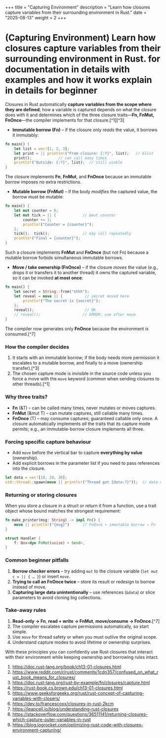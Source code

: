 +++
title = "Capturing Environment"
description = "Learn how closures capture variables from their surrounding environment in Rust."
date = "2025-08-13"
weight = 2
+++

# (Capturing Environment) Learn how closures capture variables from their surrounding environment in Rust. for documentation in details with examples and how it works explain in details for beginner

Closures in Rust automatically **capture variables from the scope where they are defined**; how a variable is captured depends on what the closure does with it and determines which of the three closure traits—**Fn, FnMut, FnOnce**—the compiler implements for that closure.[^1][^3]

- **Immutable borrow (Fn)** – if the closure only *reads* the value, it borrows it immutably:

```rust
fn main() {
    let list = vec![1, 2, 3];
    let print = || println!("From closure: {:?}", list);   // &list
    print();            // can call many times
    println!("Outside: {:?}", list);  // still usable
}
```

The closure implements **Fn**, **FnMut**, and **FnOnce** because an immutable borrow imposes no extra restrictions.

- **Mutable borrow (FnMut)** – if the body *modifies* the captured value, the borrow must be mutable:

```rust
fn main() {
    let mut counter = 0;
    let mut tick = || {            // &mut counter
        counter += 1;
        println!("Counter = {counter}");
    };
    tick();  tick();               // may call repeatedly
    println!("Final = {counter}");
}
```

Such a closure implements **FnMut** and **FnOnce** (but not Fn) because a mutable borrow forbids simultaneous immutable borrows.

- **Move / take ownership (FnOnce)** – if the closure *moves* the value (e.g., drops it or transfers it to another thread) it owns the captured variable, so it can be invoked **at most once**:

```rust
fn main() {
    let secret = String::from("shhh");
    let reveal = move || {          // secret moved here
        println!("The secret is {secret}");
    };
    reveal();                       // OK
    // reveal();                   // ERROR: use after move
}
```

The compiler now generates only **FnOnce** because the environment is consumed.[^7]

### How the compiler decides

1. It starts with an immutable borrow; if the body needs more permission it escalates to a mutable borrow, and finally to a move (ownership transfer).[^3]
2. The chosen capture mode is invisible in the source code unless you force a move with the `move` keyword (common when sending closures to other threads).[^1]

### Why three traits?

- **Fn** (\&T)  – can be called many times, never mutates or moves captures.
- **FnMut** (\&mut T) – can mutate captures, still callable many times.
- **FnOnce** (T) – may consume captures; guaranteed callable only once.
A closure automatically implements *all* the traits that its capture mode permits; e.g., an immutable-borrow closure implements all three.


### Forcing specific capture behaviour

- Add `move` before the vertical bar to capture **everything by value** (ownership).
- Add explicit borrows in the parameter list if you need to pass references into the closure.

```rust
let data = vec![10, 20, 30];
std::thread::spawn(move || println!("Thread got {data:?}"));  // data moved
```


### Returning or storing closures

When you store a closure in a struct or return it from a function, use a trait object whose bound matches the strongest requirement:

```rust
fn make_printer(msg: String) -> impl Fn() {
    move || println!("{msg}")      // FnOnce + immutable borrow → Fn
}

struct Handler {
    f: Box<dyn FnMut(usize) + Send>,
}
```


### Common beginner pitfalls

1. **Borrow checker errors** – try adding `mut` to the closure variable (`let mut c = || { … }`) or insert `move`.
2. **Trying to call an FnOnce twice** – store its result or redesign to borrow instead of move.
3. **Capturing large data unintentionally** – use references (`&data`) or slice parameters to avoid cloning big collections.

### Take-away rules

1. **Read-only → Fn**, **read + write → FnMut**, **move/consume → FnOnce**.[^7]
2. The compiler escalates capture permissions automatically, so start simple.
3. Use `move` for thread safety or when you must outlive the original scope.
4. Understand capture modes to avoid lifetime or ownership surprises.

With these principles you can confidently use Rust closures that interact with their environment while keeping ownership and borrowing rules intact.

1. https://doc.rust-lang.org/book/ch13-01-closures.html
2. https://www.reddit.com/r/rust/comments/1cdn357/confused_on_what_rust_book_means_for_closures/
3. https://doc.rust-lang.org/rust-by-example/fn/closures/capture.html
4. https://rust-book.cs.brown.edu/ch13-01-closures.html
5. https://www.geeksforgeeks.org/rust/rust-concept-of-capturing-variables-with-closers/
6. https://dev.to/francescoxx/closures-in-rust-2kcm
7. https://leapcell.io/blog/understanding-rust-closures
8. https://stackoverflow.com/questions/36511141/returning-closures-which-capture-outer-variables-in-rust
9. https://blog.logrocket.com/optimizing-rust-code-with-closures-environment-capturing/
